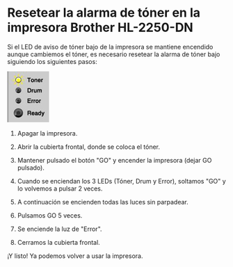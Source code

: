 Resetear la alarma de tóner en la impresora Brother HL-2250-DN
=========================================================

Si el LED de aviso de tóner bajo de la impresora se mantiene encendido aunque cambiemos el tóner, es necesario resetear la alarma de tóner bajo siguiendo los siguientes pasos:

![](image1.png)

1.  Apagar la impresora.

2.  Abrir la cubierta frontal, donde se coloca el tóner.

3.  Mantener pulsado el botón "GO" y encender la impresora (dejar GO pulsado).

4.  Cuando se enciendan los 3 LEDs (Tóner, Drum y Error), soltamos "GO" y lo volvemos a pulsar 2 veces.

5.  A continuación se encienden todas las luces sin parpadear.

6.  Pulsamos GO 5 veces.

7.  Se enciende la luz de "Error".

8.  Cerramos la cubierta frontal.

¡Y listo! Ya podemos volver a usar la impresora.

